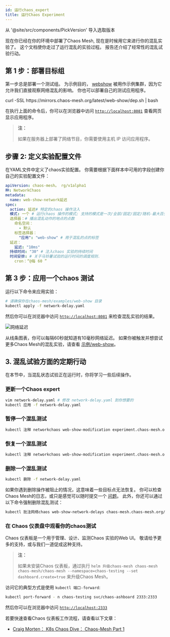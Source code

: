 ```yaml
---
id: 运行chaos_expert
title: 运行Chaos Experiment
---
```


从 '@site/src/components/PickVersion' 导入选取版本

现在你已经在你的环境中部署了Chaos Mesh, 现在是时候用它来进行你的混乱实验了。 这个文档使你走过了运行混乱的实验过程。 报告还介绍了经常性的混乱试验行动。

## 第 1 步：部署目标组

第一步总是部署一个测试组。 为示例目的， [webshow](https://github.com/chaos-mesh/web-show) 被用作示例集群，因为它允许我们直接观察网络混乱的影响。 你也可以部署自己的测试应用程序。

<PickVersion className="language-bash">
  curl -SSL https://mirrors.chaos-mesh.org/latest/web-show/dep.sh | bash
</PickVersion>

在执行上面的命令后，你可以在浏览器中访问 [`http://localhost:8081`](http://localhost:8081) 查看网页显示应用程序。

> **注：**
> 
> 如果在服务器上部署了网络节目，你需要使用主机 IP 访问应用程序。

## 步骤 2: 定义实验配置文件

在YAML文件中定义了chaos实验配置。 你需要根据下面样本中可用的字段创建你自己的实验配置文件：

<!-- prettier-ignore -->
```yaml
apiVersion: chaos-mesh。 rg/v1alpha1
种: NetworkChaos
metadata:
  name: web-show-network延迟
spec:
  action: 延迟# 特定的chaos 操作注入
  模式: 一个 # 运行chaos 操作的模式; 支持的模式是一次/全部/固定/固定/随机-最大百分比
  选择器：# 播出混乱动作的地点的点数
    命名空间：
      - 默认
    标签选择器：
      "应用": "web-show" # 用于混乱的点的标签
  延迟：
    延迟: "10ms"
  持续时间: "30" # 注入chaos 实验的持续时间
  时间安排: # 关于马铃薯试验的运行时间的调度规则.
    cron：“@每 60 ”
```

## 第 3 步：应用一个chaos 测试

运行以下命令来应用实验：

```bash
# 请确保你在chaos-mesh/examples/web-show 目录
kubectl apply -f network-delay.yaml
```

然后你可以在浏览器中访问 [`http://localhost:8081`](http://localhost:8081) 来检查混乱实验的结果。

![网络延迟](/img/using-chaos-mesh-to-insert-delays-in-web-show.png)

从线条图表，你可以每隔60秒就知道有10毫秒网络延迟。 如果你被触发并想尝试更多Chaos Mesh的混乱实验，请查看 [示例/web-show](https://github.com/pingcap/chaos-mesh/tree/master/examples/web-show)。

## 3. 混乱试验方面的定期行动

在本节中，当混乱状态试验正在运行时，你将学习一些后续操作。

### 更新一个Chaos expert

```bash
vim network-delay.yaml # 修改 network-delay.yaml 到你想要的
kubectl 应用 -f network-delay.yaml
```

### 暂停一个混乱测试

```bash
kubectl 注释 networkchaos web-show-modification experiment.chaos-mesh.org/pause=true
```

### 恢复一个混乱测试

```bash
kubectl 注释 networkchaos web-show-modification experiment.chaos-mesh.org/pause-
```

### 删除一个混乱测试

```bash
kubectl 删除 -f network-delay.yaml
```

如果你遇到删除操作被阻止的情况，这意味着一些目标点无法恢复。 你可以检查Chaos Mesh的日志，或只是感觉可以随时提交一个 [问题](https://github.com/pingcap/chaos-mesh/issues)。 此外，你还可以通过以下命令强制删除混乱测试：

```bash
kubectl 批注网络chaos web-show-network-delays chaos-mesh.chaos-mesh.org/cleanFinalizer=forced
```

### 在 Chaos 仪表盘中观看你的chaos测试

Chaos 仪表板是一个用于管理、设计、监测Chaos 实验的Web UI。 敬请给予更多的支持，或与我们一道促成这种支持。

> **注：**
> 
> 如果未安装Chaos 仪表板，通过执行 `helm 升级chaos-mesh chaos-mesh chaos-mesh/chaos-mesh --namespace=chaos-testing --set dashboard.create=true` 来升级Chaos Mesh。

访问它的典型方式是使用 `kubectl 端口-forward`:

```bash
kubectl port-forward - n chaos-testing svc/chaos-ashboard 2333:2333
```

然后你可以在浏览器中访问 [`http://localhost:2333`](http://localhost:2333)

若要快速查看Chaos 仪表板工作流程，请查看以下文章：

- [Craig Morten： K8s Chaos Dive： Chaos-Mesh Part 1](https://dev.to/craigmorten/k8s-chaos-dive-2-chaos-mesh-part-1-2i96)
